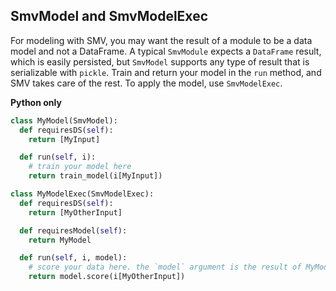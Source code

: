 ## SmvModel and SmvModelExec
For modeling with SMV, you may want the result of a module to be a data model and not a DataFrame. A typical `SmvModule` expects a `DataFrame` result, which is easily persisted, but `SmvModel` supports any type of result that is serializable with `pickle`. Train and return your model in the `run` method, and SMV takes care of the rest. To apply the model, use  `SmvModelExec`.

**Python only**
```python
class MyModel(SmvModel):
  def requiresDS(self):
    return [MyInput]

  def run(self, i):
    # train your model here
    return train_model(i[MyInput])

class MyModelExec(SmvModelExec):
  def requiresDS(self):
    return [MyOtherInput]

  def requiresModel(self):
    return MyModel

  def run(self, i, model):
    # score your data here. the `model` argument is the result of MyModel
    return model.score(i[MyOtherInput])
```
